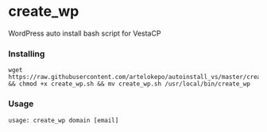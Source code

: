 # create_wp
WordPress auto install bash script for VestaCP

### Installing

```
wget https://raw.githubusercontent.com/artelokepo/autoinstall_vs/master/create_wp.sh && chmod +x create_wp.sh && mv create_wp.sh /usr/local/bin/create_wp
```
### Usage

```
usage: create_wp domain [email]
```


